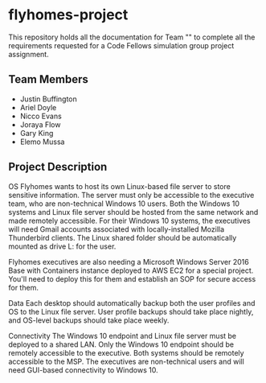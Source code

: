 # flyhomes-project
This repository holds all the documentation for Team "" to complete all the requirements requested for a Code Fellows simulation group project assignment.

## Team Members
- Justin Buffington
- Ariel Doyle
- Nicco Evans
- Joraya Flow
- Gary King
- Elemo Mussa

## Project Description
OS
Flyhomes wants to host its own Linux-based file server to store sensitive information. The server must only be accessible to the executive team, who are non-technical Windows 10 users. Both the Windows 10 systems and Linux file server should be hosted from the same network and made remotely accessible. For their Windows 10 systems, the executives will need Gmail accounts associated with locally-installed Mozilla Thunderbird clients. The Linux shared folder should be automatically mounted as drive L: for the user.

Flyhomes executives are also needing a Microsoft Windows Server 2016 Base with Containers instance deployed to AWS EC2 for a special project. You'll need to deploy this for them and establish an SOP for secure access for them.

Data
Each desktop should automatically backup both the user profiles and OS to the Linux file server. User profile backups should take place nightly, and OS-level backups should take place weekly.

Connectivity
The Windows 10 endpoint and Linux file server must be deployed to a shared LAN. Only the Windows 10 endpoint should be remotely accessible to the executive. Both systems should be remotely accessible to the MSP. The executives are non-technical users and will need GUI-based connectivity to Windows 10.

